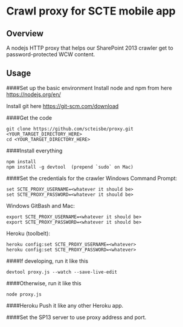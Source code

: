 # Crawl proxy for SCTE mobile app

## Overview
A nodejs HTTP proxy that helps our SharePoint 2013 crawler get to password-protected WCW content.

## Usage

####Set up the basic environment
Install node and npm from here https://nodejs.org/en/

Install git here https://git-scm.com/download

####Get the code
```
git clone https://github.com/scteisbe/proxy.git <YOUR_TARGET_DIRECTORY_HERE>
cd <YOUR_TARGET_DIRECTORY_HERE>
```

####Install everything
```
npm install
npm install -g devtool  (prepend `sudo` on Mac)
```

####Set the credentials for the crawler
Windows Command Prompt:

```
set SCTE_PROXY_USERNAME=<whatever it should be>
set SCTE_PROXY_PASSWORD=<whatever it should be>
```

Windows GitBash and Mac:
```
export SCTE_PROXY_USERNAME=<whatever it should be>
export SCTE_PROXY_PASSWORD=<whatever it should be>
```

Heroku (toolbelt):
```
heroku config:set SCTE_PROXY_USERNAME=<whatever>
heroku config:set SCTE_PROXY_PASSWORD=<whatever>
```

####If developing, run it like this
```
devtool proxy.js --watch --save-live-edit
```

####Otherwise, run it like this
```
node proxy.js
```


####Heroku
Push it like any other Heroku app.

####Set the SP13 server to use proxy address and port.
